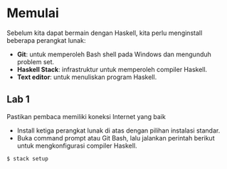 # Memulai

Sebelum kita dapat bermain dengan Haskell, kita perlu menginstall beberapa perangkat lunak:

- **Git**: untuk memperoleh Bash shell pada Windows dan mengunduh problem set.
- **Haskell Stack**: infrastruktur untuk memperoleh compiler Haskell.
- **Text editor**: untuk menuliskan program Haskell.


## Lab 1

Pastikan pembaca memiliki koneksi Internet yang baik

- Install ketiga perangkat lunak di atas dengan pilihan instalasi standar.
- Buka command prompt atau Git Bash, lalu jalankan perintah berikut untuk mengkonfigurasi compiler Haskell.

```
$ stack setup
```